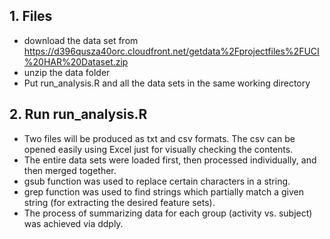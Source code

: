 ## 1. Files
- download the data set from https://d396qusza40orc.cloudfront.net/getdata%2Fprojectfiles%2FUCI%20HAR%20Dataset.zip </br>
- unzip the data folder </br>
- Put run_analysis.R and all the data sets in the same working directory </br>

## 2. Run run_analysis.R
- Two files will be produced as txt and csv formats. The csv can be opened easily using Excel just for visually checking the contents.</br>
- The entire data sets were loaded first, then processed individually, and then merged together.</br>
- gsub function was used to replace certain characters in a string. </br>
- grep function was used to find strings which partially match a given string (for extracting the desired feature sets). </br>
- The process of summarizing data for each group (activity vs. subject) was achieved via ddply.  </br>
